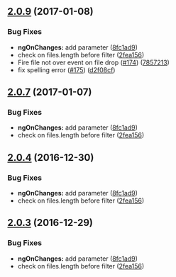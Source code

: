 <a name="2.0.9"></a>
## [2.0.9](https://github.com/jkuri/ngx-uploader/compare/v2.0.0...2.0.9) (2017-01-08)


### Bug Fixes

* **ngOnChanges:** add parameter ([8fc1ad9](https://github.com/jkuri/ngx-uploader/commit/8fc1ad9))
* check on files.length before filter ([2fea156](https://github.com/jkuri/ngx-uploader/commit/2fea156))
* Fire file not over event on file drop ([#174](https://github.com/jkuri/ngx-uploader/issues/174)) ([7857213](https://github.com/jkuri/ngx-uploader/commit/7857213))
* fix spelling error ([#175](https://github.com/jkuri/ngx-uploader/issues/175)) ([d2f08cf](https://github.com/jkuri/ngx-uploader/commit/d2f08cf))



<a name="2.0.7"></a>
## [2.0.7](https://github.com/jkuri/ngx-uploader/compare/v2.0.0...2.0.7) (2017-01-07)


### Bug Fixes

* **ngOnChanges:** add parameter ([8fc1ad9](https://github.com/jkuri/ngx-uploader/commit/8fc1ad9))
* check on files.length before filter ([2fea156](https://github.com/jkuri/ngx-uploader/commit/2fea156))



<a name="2.0.4"></a>
## [2.0.4](https://github.com/jkuri/ngx-uploader/compare/v2.0.0...2.0.4) (2016-12-30)


### Bug Fixes

* **ngOnChanges:** add parameter ([8fc1ad9](https://github.com/jkuri/ngx-uploader/commit/8fc1ad9))
* check on files.length before filter ([2fea156](https://github.com/jkuri/ngx-uploader/commit/2fea156))



<a name="2.0.3"></a>
## [2.0.3](https://github.com/jkuri/ngx-uploader/compare/v2.0.0...2.0.3) (2016-12-29)


### Bug Fixes

* **ngOnChanges:** add parameter ([8fc1ad9](https://github.com/jkuri/ngx-uploader/commit/8fc1ad9))
* check on files.length before filter ([2fea156](https://github.com/jkuri/ngx-uploader/commit/2fea156))



